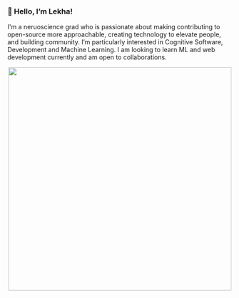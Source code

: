 ### 👋 Hello, I’m Lekha!

I'm a neruoscience grad who is passionate about making contributing to open-source more approachable, creating technology to elevate people, and building community. I’m particularly interested in Cognitive Software, Development and Machine Learning. I am looking to learn ML and web development currently and am open to collaborations.

<p align="center">
<img width="500em" src="https://github-readme-streak-stats.herokuapp.com/?user=LekhaCodes&theme=default"/>

<!---
LekhaCodes/LekhaCodes is a ✨ special ✨ repository because its `README.md` (this file) appears on your GitHub profile.
You can click the Preview link to take a look at your changes.
--->
